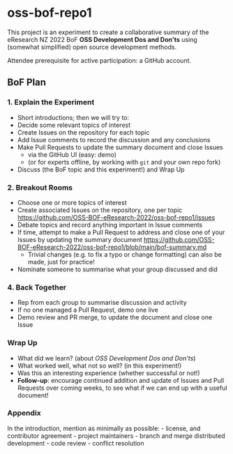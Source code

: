 # oss-bof-repo1

This project is an experiment to create a collaborative summary of the
eResearch NZ 2022 BoF **OSS Development Dos and Don'ts** using (somewhat
simplified) open source development methods.

Attendee prerequisite for active participation: a GitHub account.

## BoF Plan

### 1. Explain the Experiment
  - Short introductions; then we will try to:
  - Decide some relevant topics of interest
  - Create Issues on the repository for each topic
  - Add Issue comments to record the discussion and any conclusions
  - Make Pull Requests to update the summary document and close Issues
     - via the GitHub UI (easy: demo)
     - (or for experts offline, by working with `git` and your own repo fork)
  - Discuss (the BoF topic and this experiment!) and Wrap Up
     

### 2. Breakout Rooms

  - Choose one or more topics of interest
  - Create associated Issues on the repository, one per topic
     https://github.com/OSS-BOF-eResearch-2022/oss-bof-repo1/issues
  - Debate topics and record anything important in Issue comments
  - If time, attempt to make a Pull Request to address and close one of your Issues by
    updating the summary document
      https://github.com/OSS-BOF-eResearch-2022/oss-bof-repo1/blob/main/bof-summary.md
     - Trivial changes (e.g. to fix a typo or change formatting) can also be made, just for practice!
  - Nominate someone to summarise what your group discussed and did

### 4. Back Together 

  - Rep from each group to summarise discussion and activity
  - If no one managed a Pull Request, demo one live
  - Demo review and PR merge, to update the document and close one Issue

### Wrap Up
  - What did we learn? (about *OSS Development Dos and Don'ts*)
  - What worked well, what not so well? (in this experiment!)
  - Was this an interesting experience (whether successful or not!)
  - **Follow-up**: encourage continued addition and update of Issues and Pull Requests over
     coming weeks, to see what if we can end up with a useful document!
     
     
### Appendix

In the introduction, mention as minimally as possible:
    - license, and contributor agreement
    - project maintainers 
    - branch and merge distributed development
    - code review
    - conflict resolution
